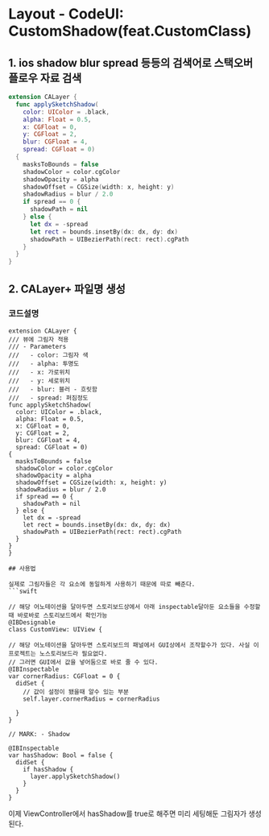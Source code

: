 # Layout - CodeUI: CustomShadow(feat.CustomClass)


## 1. ios shadow blur spread 등등의 검색어로 스택오버플로우 자료 검색


```swift
extension CALayer {
  func applySketchShadow(
    color: UIColor = .black,
    alpha: Float = 0.5,
    x: CGFloat = 0,
    y: CGFloat = 2,
    blur: CGFloat = 4,
    spread: CGFloat = 0)
  {
    masksToBounds = false
    shadowColor = color.cgColor
    shadowOpacity = alpha
    shadowOffset = CGSize(width: x, height: y)
    shadowRadius = blur / 2.0
    if spread == 0 {
      shadowPath = nil
    } else {
      let dx = -spread
      let rect = bounds.insetBy(dx: dx, dy: dx)
      shadowPath = UIBezierPath(rect: rect).cgPath
    }
  }
}
```
## 2. CALayer+ 파일명 생성

### 코드설명
  ```
  extension CALayer {
  /// 뷰에 그림자 적용
  /// - Parameters
  ///   - color: 그림자 색 
  ///   - alpha: 투명도 
  ///   - x: 가로위치
  ///   - y: 세로위치 
  ///   - blur: 블러 - 흐릿함
  ///   - spread: 퍼짐정도
  func applySketchShadow(
    color: UIColor = .black,
    alpha: Float = 0.5,
    x: CGFloat = 0,
    y: CGFloat = 2,
    blur: CGFloat = 4,
    spread: CGFloat = 0)
  {
    masksToBounds = false
    shadowColor = color.cgColor
    shadowOpacity = alpha
    shadowOffset = CGSize(width: x, height: y)
    shadowRadius = blur / 2.0
    if spread == 0 {
      shadowPath = nil
    } else {
      let dx = -spread
      let rect = bounds.insetBy(dx: dx, dy: dx)
      shadowPath = UIBezierPath(rect: rect).cgPath
    }
  }
}

## 사용법

 실제로 그림자들은 각 요소에 동일하게 사용하기 때문에 따로 빼준다.
  ```swift

// 해당 어노테이션을 달아두면 스토리보드상에서 아래 inspectable달아둔 요소들을 수정할때 바로바로 스토리보드에서 확인가능
@IBDesignable
class CustomView: UIView {
  
  // 해당 어노테이션을 달아두면 스토리보드의 패널에서 GUI상에서 조작할수가 있다. 사실 이프로젝트는 노스토리보드라 필요없다.
  // 그러면 GUI에서 값을 넣어둠으로 바로 줄 수 있다.
  @IBInspectable
  var cornerRadius: CGFloat = 0 {
    didSet {
      // 값이 설정이 됐을때 알수 있는 부분
      self.layer.cornerRadius = cornerRadius
      
    }
  }
  
  // MARK: - Shadow
  
  @IBInspectable
  var hasShadow: Bool = false {
    didSet {
      if hasShadow {
        layer.applySketchShadow()
      }
    }
  }
```

이제 ViewController에서 hasShadow를  true로 해주면 미리 세팅해둔 그림자가 생성된다.


